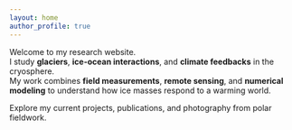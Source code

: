 ```yaml
---
layout: home
author_profile: true
---
```


Welcome to my research website.  
I study **glaciers**, **ice-ocean interactions**, and **climate feedbacks** in the cryosphere.  
My work combines **field measurements**, **remote sensing**, and **numerical modeling** to understand how ice masses respond to a warming world.

Explore my current projects, publications, and photography from polar fieldwork.
